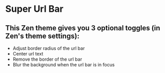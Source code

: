 # Super Url Bar

## This **Zen theme** gives you 3 optional toggles (in Zen's theme settings):
  - Adjust border radius of the url bar
  - Center url text
  - Remove the border of the url bar
  - Blur the background when the url bar is in focus
